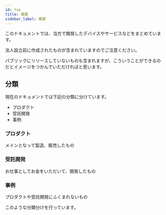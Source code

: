```yaml
---
id: top
title: 概要
sidebar_label: 概要
---
```


このドキュメントでは、当方で開発したデバイスやサービスなどをまとめています。

法人設立前に作成されたものが含まれていますのでご注意ください。

パブリックにリリースしていないものも含まれますが、こういうことができるのだとイメージをつかんでいただければと思います。

## 分類

現在のドキュメントでは下記の分類に分けています。

- プロダクト
- 受託開発
- 事例

### プロダクト

メインとなって製造、販売したもの

### 受託開発

お仕事としてお金をいただいて、開発したもの

### 事例

プロダクトや受託開発にふくまれないもの

このような分類分けを行っています。
